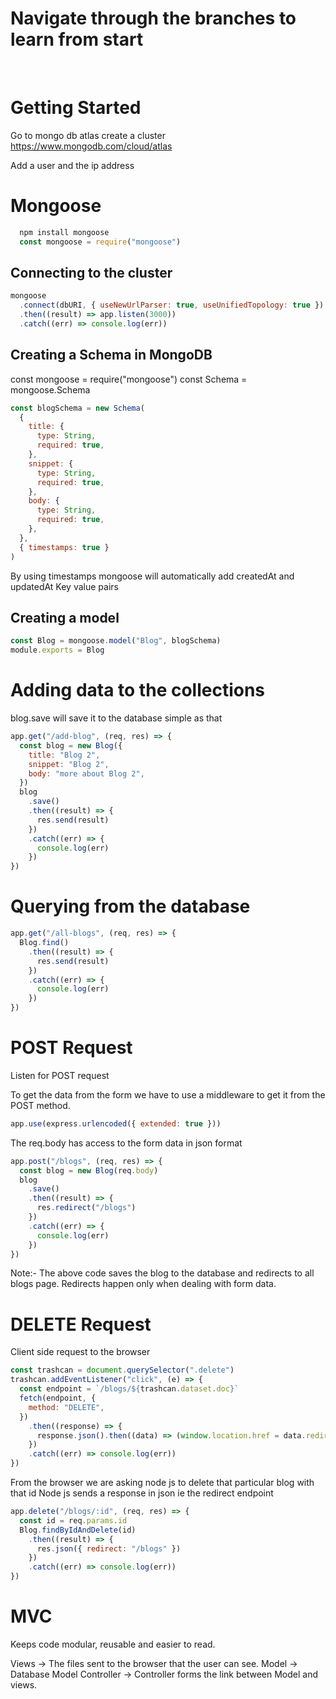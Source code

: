 # Navigate through the branches to learn from start
<br>

# Getting Started

Go to mongo db atlas create a cluster
https://www.mongodb.com/cloud/atlas

Add a user and the ip address

# Mongoose

```javascript
  npm install mongoose
  const mongoose = require("mongoose")
```

## Connecting to the cluster
```javascript
mongoose
  .connect(dbURI, { useNewUrlParser: true, useUnifiedTopology: true })
  .then((result) => app.listen(3000))
  .catch((err) => console.log(err))
```


## Creating a Schema in MongoDB

const mongoose = require("mongoose")
const Schema = mongoose.Schema

```javascript
const blogSchema = new Schema(
  {
    title: {
      type: String,
      required: true,
    },
    snippet: {
      type: String,
      required: true,
    },
    body: {
      type: String,
      required: true,
    },
  },
  { timestamps: true }
)
```

By using timestamps mongoose will automatically add createdAt and updatedAt
Key value pairs

## Creating a model

```javascript
const Blog = mongoose.model("Blog", blogSchema)
module.exports = Blog
```

# Adding data to the collections

blog.save will save it to the database simple as that

```javascript
app.get("/add-blog", (req, res) => {
  const blog = new Blog({
    title: "Blog 2",
    snippet: "Blog 2",
    body: "more about Blog 2",
  })
  blog
    .save()
    .then((result) => {
      res.send(result)
    })
    .catch((err) => {
      console.log(err)
    })
})
```

# Querying from the database

```javascript
app.get("/all-blogs", (req, res) => {
  Blog.find()
    .then((result) => {
      res.send(result)
    })
    .catch((err) => {
      console.log(err)
    })
})
```

# POST Request

Listen for POST request

To get the data from the form we have to use a middleware to get it from the POST method.

```javascript
app.use(express.urlencoded({ extended: true }))
```

The req.body has access to the form data in json format

```javascript
app.post("/blogs", (req, res) => {
  const blog = new Blog(req.body)
  blog
    .save()
    .then((result) => {
      res.redirect("/blogs")
    })
    .catch((err) => {
      console.log(err)
    })
})
```

Note:- The above code saves the blog to the database and redirects to all blogs page. Redirects happen only when dealing with form data.

# DELETE Request

Client side request to the browser

```javascript
const trashcan = document.querySelector(".delete")
trashcan.addEventListener("click", (e) => {
  const endpoint = `/blogs/${trashcan.dataset.doc}`
  fetch(endpoint, {
    method: "DELETE",
  })
    .then((response) => {
      response.json().then((data) => (window.location.href = data.redirect))
    })
    .catch((err) => console.log(err))
})
```

From the browser we are asking node js to delete that particular blog with that id
Node js sends a response in json ie the redirect endpoint

```javascript
app.delete("/blogs/:id", (req, res) => {
  const id = req.params.id
  Blog.findByIdAndDelete(id)
    .then((result) => {
      res.json({ redirect: "/blogs" })
    })
    .catch((err) => console.log(err))
})
```

# MVC

Keeps code modular, reusable and easier to read.

Views -> The files sent to the browser that the user can see.
Model -> Database Model
Controller -> Controller forms the link between Model and views.
